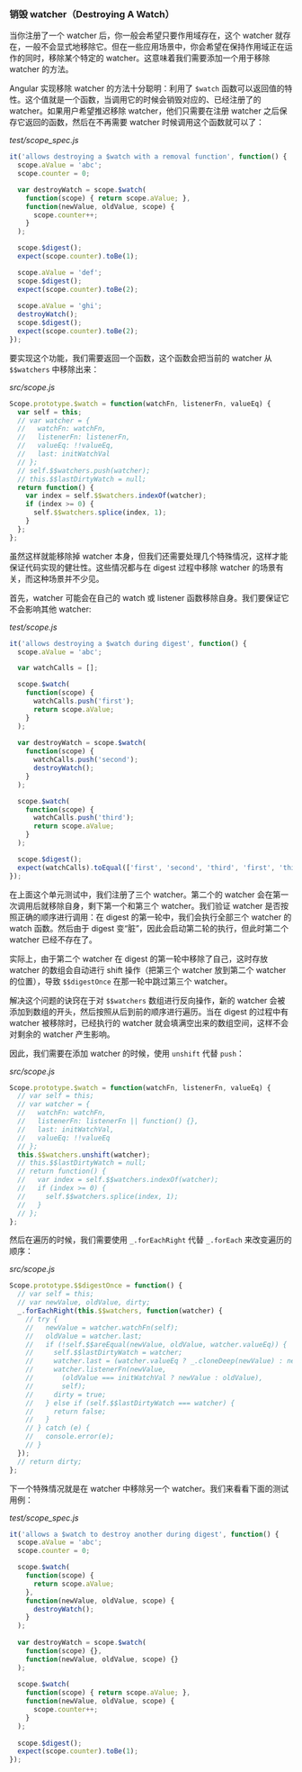### 销毁 watcher（Destroying A Watch）

当你注册了一个 watcher 后，你一般会希望只要作用域存在，这个 watcher 就存在，一般不会显式地移除它。但在一些应用场景中，你会希望在保持作用域正在运作的同时，移除某个特定的 watcher。这意味着我们需要添加一个用于移除 watcher 的方法。

Angular 实现移除 watcher 的方法十分聪明：利用了 `$watch` 函数可以返回值的特性。这个值就是一个函数，当调用它的时候会销毁对应的、已经注册了的 watcher。如果用户希望推迟移除 watcher，他们只需要在注册 watcher 之后保存它返回的函数，然后在不再需要 watcher 时候调用这个函数就可以了：

_test/scope_spec.js_

```js
it('allows destroying a $watch with a removal function', function() {
  scope.aValue = 'abc';
  scope.counter = 0;

  var destroyWatch = scope.$watch(
    function(scope) { return scope.aValue; },
    function(newValue, oldValue, scope) {
      scope.counter++;
    }
  );

  scope.$digest();
  expect(scope.counter).toBe(1);

  scope.aValue = 'def';
  scope.$digest();
  expect(scope.counter).toBe(2);
  
  scope.aValue = 'ghi';
  destroyWatch();
  scope.$digest();
  expect(scope.counter).toBe(2);
});
```

要实现这个功能，我们需要返回一个函数，这个函数会把当前的 watcher 从 `$$watchers` 中移除出来：

_src/scope.js_

```js
Scope.prototype.$watch = function(watchFn, listenerFn, valueEq) {
  var self = this;
  // var watcher = {
  //   watchFn: watchFn,
  //   listenerFn: listenerFn,
  //   valueEq: !!valueEq,
  //   last: initWatchVal
  // };
  // self.$$watchers.push(watcher);
  // this.$$lastDirtyWatch = null;
  return function() {
    var index = self.$$watchers.indexOf(watcher);
    if (index >= 0) {
      self.$$watchers.splice(index, 1);
    }
  };
};
```

虽然这样就能移除掉 watcher 本身，但我们还需要处理几个特殊情况，这样才能保证代码实现的健壮性。这些情况都与在 digest 过程中移除 watcher 的场景有关，而这种场景并不少见。

首先，watcher 可能会在自己的 watch 或 listener 函数移除自身。我们要保证它不会影响其他 watcher:

_test/scope.js_

```js
it('allows destroying a $watch during digest', function() {
  scope.aValue = 'abc';

  var watchCalls = [];

  scope.$watch(
    function(scope) {
      watchCalls.push('first');
      return scope.aValue;
    }
  );
  
  var destroyWatch = scope.$watch(
    function(scope) {
      watchCalls.push('second');
      destroyWatch();
    }
  );

  scope.$watch(
    function(scope) {
      watchCalls.push('third');
      return scope.aValue;
    }
  );

  scope.$digest();
  expect(watchCalls).toEqual(['first', 'second', 'third', 'first', 'third']);
});
```

在上面这个单元测试中，我们注册了三个 watcher。第二个的 watcher 会在第一次调用后就移除自身，剩下第一个和第三个 watcher。我们验证 watcher 是否按照正确的顺序进行调用：在 digest 的第一轮中，我们会执行全部三个 watcher 的 watch 函数。然后由于 digest 变“脏”，因此会启动第二轮的执行，但此时第二个 watcher 已经不存在了。

实际上，由于第二个 watcher 在 digest 的第一轮中移除了自己，这时存放 watcher 的数组会自动进行 shift 操作（把第三个 watcher 放到第二个 watcher 的位置），导致 `$$digestOnce` 在那一轮中跳过第三个 watcher。

解决这个问题的诀窍在于对 `$$watchers` 数组进行反向操作，新的 watcher 会被添加到数组的开头，然后按照从后到前的顺序进行遍历。当在 digest 的过程中有 watcher 被移除时，已经执行的 watcher 就会填满空出来的数组空间，这样不会对剩余的 watcher 产生影响。

因此，我们需要在添加 watcher 的时候，使用 `unshift` 代替 `push`：

_src/scope.js_

```js
Scope.prototype.$watch = function(watchFn, listenerFn, valueEq) {
  // var self = this;
  // var watcher = {
  //   watchFn: watchFn,
  //   listenerFn: listenerFn || function() {},
  //   last: initWatchVal,
  //   valueEq: !!valueEq
  // };
  this.$$watchers.unshift(watcher);
  // this.$$lastDirtyWatch = null;
  // return function() {
  //   var index = self.$$watchers.indexOf(watcher);
  //   if (index >= 0) {
  //     self.$$watchers.splice(index, 1);
  //   }
  // };
};
```

然后在遍历的时候，我们需要使用 `_.forEachRight` 代替 `_.forEach` 来改变遍历的顺序：

_src/scope.js_

```js
Scope.prototype.$$digestOnce = function() {
  // var self = this;
  // var newValue, oldValue, dirty;
  _.forEachRight(this.$$watchers, function(watcher) {
    // try {
    //   newValue = watcher.watchFn(self);
    //   oldValue = watcher.last;
    //   if (!self.$$areEqual(newValue, oldValue, watcher.valueEq)) {
    //     self.$$lastDirtyWatch = watcher;
    //     watcher.last = (watcher.valueEq ? _.cloneDeep(newValue) : newValue);
    //     watcher.listenerFn(newValue,
    //       (oldValue === initWatchVal ? newValue : oldValue),
    //       self);
    //     dirty = true;
    //   } else if (self.$$lastDirtyWatch === watcher) {
    //     return false;
    //   }
    // } catch (e) {
    //   console.error(e);
    // }
  });
  // return dirty;
};
```

下一个特殊情况就是在 watcher 中移除另一个 watcher。我们来看看下面的测试用例：

_test/scope_spec.js_

```js
it('allows a $watch to destroy another during digest', function() {
  scope.aValue = 'abc';
  scope.counter = 0;

  scope.$watch(
    function(scope) {
      return scope.aValue;
    },
    function(newValue, oldValue, scope) {
      destroyWatch();
    }
  );
  
  var destroyWatch = scope.$watch(
    function(scope) {},
    function(newValue, oldValue, scope) {}
  );
  
  scope.$watch(
    function(scope) { return scope.aValue; },
    function(newValue, oldValue, scope) {
      scope.counter++;
    }
  );
  
  scope.$digest();
  expect(scope.counter).toBe(1);
});
```